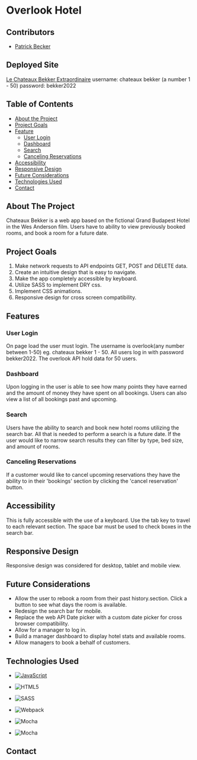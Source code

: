 # Overlook Hotel

## Contributors
* [Patrick Becker](https://github.com/PatrickGBecker)

## Deployed Site

[Le Chateaux Bekker Extraordinaire](https://patrickgbecker.github.io/le-chateaux-bekker-extraordinaire/)
username: chateaux bekker (a number 1 - 50)
password: bekker2022


## Table of Contents

- [About the Project](#about-the-project)
- [Project Goals](#project-goals)
- [Feature](#features)
  - [User Login](#user-login)
  - [Dashboard](#dashboard)
  - [Search](#search)
  - [Canceling Reservations](#canceling-reservations)
- [Accessibility](#accessibility)
- [Responsive Design](#responsive-design)
- [Future Considerations](#future-considerations)
- [Technologies Used](#technologies-used)
- [Contact](#contact)

## About The Project
Chateaux Bekker is a web app based on the fictional Grand Budapest Hotel in the Wes Anderson film. Users have to ability to view previously booked rooms, and book a room for a future date.   

## Project Goals
1. Make network requests to API endpoints GET, POST and DELETE data.
2. Create an intuitive design that is easy to navigate.
3. Make the app completely accessible by keyboard.
4. Utilize SASS to implement DRY css.
5. Implement CSS animations.
5. Responsive design for cross screen compatibility.

## Features

### User Login
On page load the user must login. The username is overlook(any number between 1-50) eg. chateaux bekker 1 - 50.
All users log in with password bekker2022.
The overlook API hold data for 50 users.

### Dashboard
Upon logging in the user is able to see how many points they have earned and the amount of money they have spent on all bookings.  Users can also view a list of all bookings past and upcoming.

### Search
Users have the ability to search and book new hotel rooms utilizing the search bar. All that is needed to perform a search is a future date.  If the user would like to narrow search results they can filter by type, bed size, and amount of rooms.  

### Canceling Reservations
If a customer would like to cancel upcoming reservations they have the ability to in their 'bookings' section by clicking the 'cancel reservation' button.

## Accessibility
This is fully accessible with the use of a keyboard. Use the tab key to travel to each relevant section. The space bar must be used to check boxes in the search bar.

## Responsive Design
Responsive design was considered for desktop, tablet and mobile view.

## Future Considerations
* Allow the user to rebook a room from their past history.section. Click a button to see what days the room is available.
* Redesign the search bar for mobile.
* Replace the web API Date picker with a custom date picker for cross browser compatibility.
* Allow for a manager to log in.
* Build a manager dashboard to display hotel stats and available rooms.
* Allow managers to book a behalf of customers.

## Technologies Used

- [![JavaScript](https://img.shields.io/badge/javascript%20-%23323330.svg?&style=for-the-badge&logo=javascript&logoColor=%23F7DF1E)](https://www.javascript.com/)

- ![HTML5](https://img.shields.io/badge/html5%20-%23E34F26.svg?&style=for-the-badge&logo=html5&logoColor=white)

- ![SASS](https://img.shields.io/badge/SASS%20-hotpink.svg?&style=for-the-badge&logo=SASS&logoColor=white)

- ![Webpack](https://img.shields.io/badge/webpack%20-%238DD6F9.svg?&style=for-the-badge&logo=webpack&logoColor=black)

- ![Mocha](https://img.shields.io/badge/-mocha-%238D6748?&style=for-the-badge&logo=mocha&logoColor=white)

- ![Mocha](https://img.shields.io/badge/node.js%20-%2343853D.svg?&style=for-the-badge&logo=node.js&logoColor=white)

## Contact
<!--Personal Definitions -->
[linkedin3]: https://www.linkedin.com/in/patrick-becker-1960ba7a
[github3]: https://github.com/PatrickGBecker
